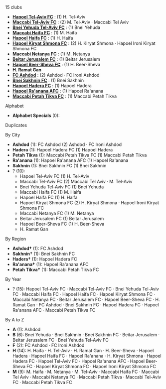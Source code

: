 15 clubs

- [**Hapoel Tel-Aviv FC**](https://en.wikipedia.org/wiki/Hapoel_Tel_Aviv_F.C.) : (1) H. Tel-Aviv
- [**Maccabi Tel-Aviv FC**](https://en.wikipedia.org/wiki/Maccabi_Tel_Aviv_F.C.) : (2) M. Tel-Aviv · Maccabi Tel Aviv
- [**Bnei Yehuda Tel-Aviv FC**](https://en.wikipedia.org/wiki/Bnei_Yehuda_Tel_Aviv_F.C.) : (1) Bnei Yehuda
- [**Maccabi Haifa FC**](https://en.wikipedia.org/wiki/Maccabi_Haifa_F.C.) : (1) M. Haifa
- [**Hapoel Haifa FC**](https://en.wikipedia.org/wiki/Hapoel_Haifa_F.C.) : (1) H. Haifa
- [**Hapoel Kiryat Shmona FC**](https://en.wikipedia.org/wiki/Hapoel_Ironi_Kiryat_Shmona_F.C.) : (2) H. Kiryat Shmona · Hapoel Ironi Kiryat Shmona FC
- [**Maccabi Netanya FC**](https://en.wikipedia.org/wiki/Maccabi_Netanya_F.C.) : (1) M. Netanya
- [**Beitar Jerusalem FC**](https://en.wikipedia.org/wiki/Beitar_Jerusalem_F.C.) : (1) Beitar Jerusalem
- [**Hapoel Beer-Sheva FC**](https://en.wikipedia.org/wiki/Hapoel_Be'er_Sheva_F.C.) : (1) H. Beer-Sheva
- **H. Ramat Gan**
- [**FC Ashdod**](https://en.wikipedia.org/wiki/F.C._Ashdod) : (2) Ashdod · FC Ironi Ashdod
- [**Bnei Sakhnin FC**](https://en.wikipedia.org/wiki/Bnei_Sakhnin_F.C.) : (1) Bnei Sakhnin
- [**Hapoel Hadera FC**](https://en.wikipedia.org/wiki/Hapoel_Hadera_F.C.) : (1) Hapoel Hadera
- [**Hapoel Ra'anana AFC**](https://en.wikipedia.org/wiki/Hapoel_Ra'anana_A.F.C.) : (1) Hapoel Ra'anana
- [**Maccabi Petah Tikva FC**](https://en.wikipedia.org/wiki/Maccabi_Petah_Tikva_F.C.) : (1) Maccabi Petah Tikva




Alphabet

- **Alphabet Specials** (0): 




Duplicates





By City

- **Ashdod** (1): FC Ashdod  (2) Ashdod · FC Ironi Ashdod
- **Hadera** (1): Hapoel Hadera FC  (1) Hapoel Hadera
- **Petah Tikva** (1): Maccabi Petah Tikva FC  (1) Maccabi Petah Tikva
- **Ra'anana** (1): Hapoel Ra'anana AFC  (1) Hapoel Ra'anana
- **Sakhnin** (1): Bnei Sakhnin FC  (1) Bnei Sakhnin
- ? (10): 
  - Hapoel Tel-Aviv FC  (1) H. Tel-Aviv
  - Maccabi Tel-Aviv FC  (2) Maccabi Tel Aviv · M. Tel-Aviv
  - Bnei Yehuda Tel-Aviv FC  (1) Bnei Yehuda
  - Maccabi Haifa FC  (1) M. Haifa
  - Hapoel Haifa FC  (1) H. Haifa
  - Hapoel Kiryat Shmona FC  (2) H. Kiryat Shmona · Hapoel Ironi Kiryat Shmona FC
  - Maccabi Netanya FC  (1) M. Netanya
  - Beitar Jerusalem FC  (1) Beitar Jerusalem
  - Hapoel Beer-Sheva FC  (1) H. Beer-Sheva
  - H. Ramat Gan 




By Region

- **Ashdod†** (1):   FC Ashdod
- **Sakhnin†** (1):   Bnei Sakhnin FC
- **Hadera†** (1):   Hapoel Hadera FC
- **Ra'anana†** (1):   Hapoel Ra'anana AFC
- **Petah Tikva†** (1):   Maccabi Petah Tikva FC




By Year

- ? (15):   Hapoel Tel-Aviv FC · Maccabi Tel-Aviv FC · Bnei Yehuda Tel-Aviv FC · Maccabi Haifa FC · Hapoel Haifa FC · Hapoel Kiryat Shmona FC · Maccabi Netanya FC · Beitar Jerusalem FC · Hapoel Beer-Sheva FC · H. Ramat Gan · FC Ashdod · Bnei Sakhnin FC · Hapoel Hadera FC · Hapoel Ra'anana AFC · Maccabi Petah Tikva FC






By A to Z

- **A** (1): Ashdod
- **B** (6): Bnei Yehuda · Bnei Sakhnin · Bnei Sakhnin FC · Beitar Jerusalem · Beitar Jerusalem FC · Bnei Yehuda Tel-Aviv FC
- **F** (2): FC Ashdod · FC Ironi Ashdod
- **H** (14): H. Haifa · H. Tel-Aviv · H. Ramat Gan · H. Beer-Sheva · Hapoel Hadera · Hapoel Haifa FC · Hapoel Ra'anana · H. Kiryat Shmona · Hapoel Hadera FC · Hapoel Tel-Aviv FC · Hapoel Ra'anana AFC · Hapoel Beer-Sheva FC · Hapoel Kiryat Shmona FC · Hapoel Ironi Kiryat Shmona FC
- **M** (9): M. Haifa · M. Netanya · M. Tel-Aviv · Maccabi Haifa FC · Maccabi Tel Aviv · Maccabi Netanya FC · Maccabi Petah Tikva · Maccabi Tel-Aviv FC · Maccabi Petah Tikva FC




